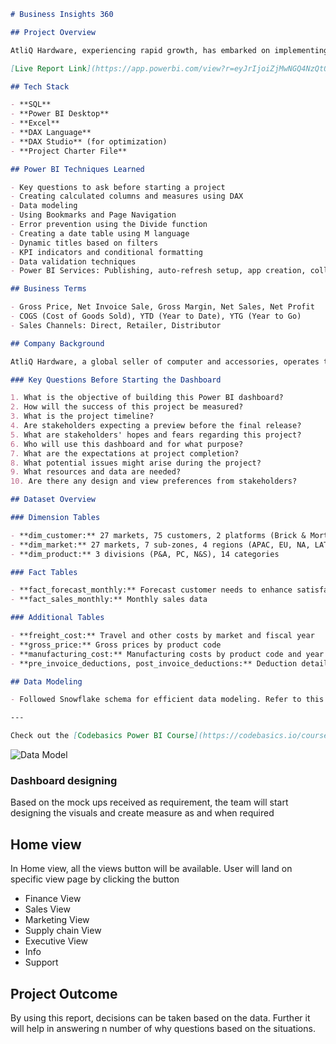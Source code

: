 ```markdown
# Business Insights 360

## Project Overview

AtliQ Hardware, experiencing rapid growth, has embarked on implementing data analytics using Power BI to gain a competitive edge and drive data-driven decisions. This project aims to address stakeholder questions across finance, sales, marketing, and supply chain.

[Live Report Link](https://app.powerbi.com/view?r=eyJrIjoiZjMwNGQ4NzQtOGU1NS00YTM2LTg0ZGMtZGQ2NjBmYTU1OTNjIiwidCI6ImM2ZTU0OWIzLTVmNDUtNDAzMi1hYWU5LWQ0MjQ0ZGM1YjJjNCJ9)

## Tech Stack

- **SQL**
- **Power BI Desktop**
- **Excel**
- **DAX Language**
- **DAX Studio** (for optimization)
- **Project Charter File**

## Power BI Techniques Learned

- Key questions to ask before starting a project
- Creating calculated columns and measures using DAX
- Data modeling
- Using Bookmarks and Page Navigation
- Error prevention using the Divide function
- Creating a date table using M language
- Dynamic titles based on filters
- KPI indicators and conditional formatting
- Data validation techniques
- Power BI Services: Publishing, auto-refresh setup, app creation, collaboration, and access permissions

## Business Terms

- Gross Price, Net Invoice Sale, Gross Margin, Net Sales, Net Profit
- COGS (Cost of Goods Sold), YTD (Year to Date), YTG (Year to Go)
- Sales Channels: Direct, Retailer, Distributor

## Company Background

AtliQ Hardware, a global seller of computer and accessories, operates through Retailers, Direct, and Distributors channels. Facing competition with data analytics, AtliQ aims to build an analytics team for better insights and decisions.

### Key Questions Before Starting the Dashboard

1. What is the objective of building this Power BI dashboard?
2. How will the success of this project be measured?
3. What is the project timeline?
4. Are stakeholders expecting a preview before the final release?
5. What are stakeholders' hopes and fears regarding this project?
6. Who will use this dashboard and for what purpose?
7. What are the expectations at project completion?
8. What potential issues might arise during the project?
9. What resources and data are needed?
10. Are there any design and view preferences from stakeholders?

## Dataset Overview

### Dimension Tables

- **dim_customer:** 27 markets, 75 customers, 2 platforms (Brick & Mortar, E-commerce), 3 channels (Retailer, Direct, Distributors)
- **dim_market:** 27 markets, 7 sub-zones, 4 regions (APAC, EU, NA, LATAM)
- **dim_product:** 3 divisions (P&A, PC, N&S), 14 categories

### Fact Tables

- **fact_forecast_monthly:** Forecast customer needs to enhance satisfaction and reduce storage costs
- **fact_sales_monthly:** Monthly sales data

### Additional Tables

- **freight_cost:** Travel and other costs by market and fiscal year
- **gross_price:** Gross prices by product code
- **manufacturing_cost:** Manufacturing costs by product code and year
- **pre_invoice_deductions, post_invoice_deductions:** Deduction details by customer and year

## Data Modeling

- Followed Snowflake schema for efficient data modeling. Refer to this [blog](https://addendanalytics.com/blog/data-modelling-best-practices/) for best practices.

---

Check out the [Codebasics Power BI Course](https://codebasics.io/courses/power-bi-data-analysis-with-end-to-end-project) for more details on how this project was developed.
```

![Data Model](https://github.com/kirtianand19/Business-Insights-360/assets/138418920/b03f1d73-ad04-4abe-86ba-55838fe66d57)

### Dashboard designing

Based on the mock ups received as requirement, the team will start designing the visuals and create measure as and when required

## Home view

In Home view, all the views button will be available. User will land on specific view page by clicking the button 

- Finance View
- Sales View
- Marketing View
- Supply chain View
- Executive View
- Info
- Support


## Project Outcome

By using this report, decisions can be taken based on the data. Further it will help in answering n number of why questions based on the situations.


